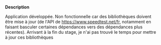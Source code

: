 **Description**

Application développée. Non fonctionnelle car des bibliothèques doivent être mise à jour (de l'API de https://www.speedtest.net/fr, notamment en faisant basculer certaines dépendances vers des dépendances plus récentes). Arrivant à la fin du stage, je n'ai pas trouvé le temps pour mettre à jour ces bibliothèques

